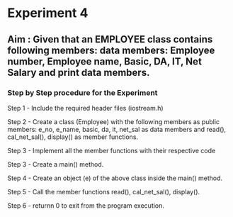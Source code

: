 # Experiment 4
## Aim : Given that an EMPLOYEE class contains following members: data members: Employee number, Employee name, Basic, DA, IT, Net Salary and print data members.
### Step by Step procedure for the Experiment
Step 1 - Include the required header files (iostream.h)

Step 2 - Create a class (Employee) with the following members as public members: e_no, e_name, basic, da, it, net_sal as data members and read(), cal_net_sal(), display() as member functions.

Step 3 - Implement all the member functions with their respective code

Step 3 - Create a main() method.

Step 4 - Create an object (e) of the above class inside the main() method.

Step 5 - Call the member functions read(), cal_net_sal(), display().

Step 6 - returnn 0 to exit from the program execution.
